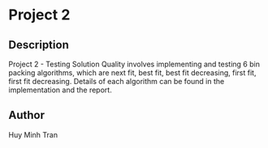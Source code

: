 # Project 2  
## Description  
Project 2 - Testing Solution Quality involves implementing and testing 6 bin packing algorithms, which are next fit, best fit, best fit decreasing, first fit, first fit decreasing. Details of each algorithm can be found in the implementation and the report.  
## Author  
Huy Minh Tran